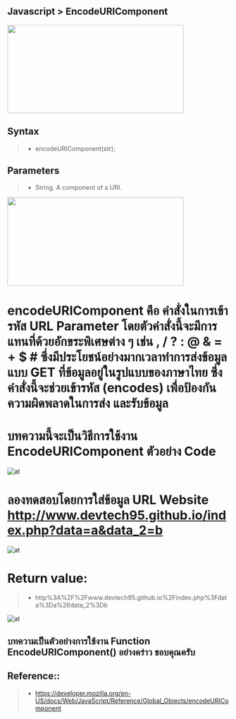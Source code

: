 ## Javascript > EncodeURIComponent

<img align="center" width="400" height="200" src="https://devtech95.github.io/Day2_EncodeURIComponent/Pic/Javascript.gif">

## Syntax
> - encodeURIComponent(str);
## Parameters
> - String. A component of a URI.

<img align="center" width="400" height="200" src="https://devtech95.github.io/Day2_EncodeURIComponent/Pic/Simple.PNG">

# encodeURIComponent คือ คำสั่งในการเข้ารหัส URL Parameter โดยตัวคำสั่งนี้จะมีการแทนที่ด้วยอักขระพิเศษต่าง ๆ เช่น , / ? : @ & = + $ # ซึ่งมีประโยชน์อย่างมากเวลาทำการส่งข้อมูลแบบ GET ที่ข้อมูลอยู่ในรูปแบบของภาษาไทย ซึ่งคำสั่งนี้จะช่วยเข้ารหัส (encodes) เพื่อป้องกันความผิดพลาดในการส่ง และรับข้อมูล


# บทความนี้จะเป็นวิธีการใช้งาน EncodeURIComponent  ตัวอย่าง Code
![at](https://devtech95.github.io/Day2_EncodeURIComponent/Pic/Simplecode.PNG)


# ลองทดสอบโดยการใส่ข้อมูล URL Website http://www.devtech95.github.io/index.php?data=a&data_2=b
![at](https://devtech95.github.io/Day2_EncodeURIComponent/Pic/test1.PNG)

# Return value:
> - http%3A%2F%2Fwww.devtech95.github.io%2Findex.php%3Fdata%3Da%26data_2%3Db

![at](https://devtech95.github.io/Day2_EncodeURIComponent/Pic/Returnvalue.PNG)


## บทความเป็นตัวอย่างการใช้งาน Function EncodeURIComponent() อย่างคร่าว  ขอบคุณครับ


Reference::
---------------------------------------
> - https://developer.mozilla.org/en-US/docs/Web/JavaScript/Reference/Global_Objects/encodeURIComponent
